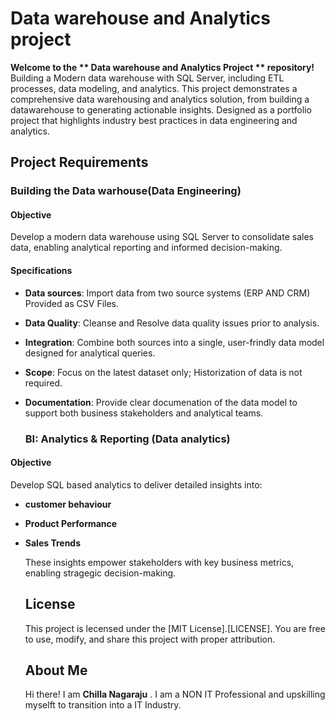 # Data warehouse and Analytics project

**Welcome to the ** Data warehouse and Analytics Project ** repository!**
Building a Modern data warehouse with SQL Server, including ETL processes, data modeling, and analytics.
This project demonstrates a comprehensive data warehousing and analytics solution, from building a datawarehouse to generating actionable insights.  Designed as a  portfolio project that highlights industry best practices in data engineering and analytics. 

## Project Requirements
### Building the Data warhouse(Data Engineering)
#### Objective
Develop a modern data warehouse using SQL Server to consolidate sales data, enabling analytical reporting and informed decision-making. 

#### Specifications
- **Data sources**: Import data from two source systems (ERP AND CRM) Provided as CSV Files.
- **Data Quality**: Cleanse and Resolve data quality issues prior to analysis.
- **Integration**: Combine both sources into a single, user-frindly data model designed for analytical queries.
- **Scope**: Focus on the latest dataset only; Historization of data is not required.
- **Documentation**: Provide clear documenation of the data model to support both business stakeholders and analytical teams.

  ### BI: Analytics & Reporting (Data analytics)

#### Objective 
  Develop SQL based analytics to deliver detailed insights into:
  - **customer behaviour**
  - **Product Performance**
  - **Sales Trends**

    These insights empower stakeholders with key business metrics, enabling stragegic decision-making.

    ## License
    This project is lecensed under the [MIT License].[LICENSE]. You are free to use, modify, and share this project with proper attribution.

    ## About Me
    Hi there! I am **Chilla Nagaraju** . I am a NON IT Professional and upskilling myselft to transition into a IT Industry. 
